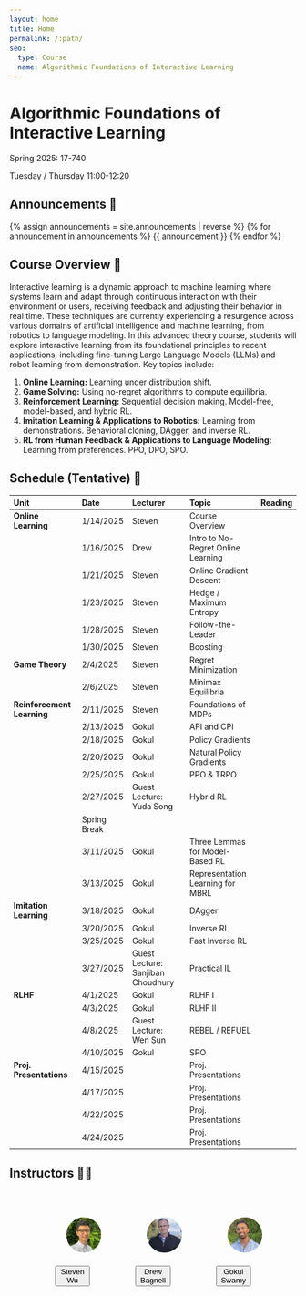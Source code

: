 ```yaml
---
layout: home
title: Home
permalink: /:path/
seo:
  type: Course
  name: Algorithmic Foundations of Interactive Learning
---
```


# Algorithmic Foundations of Interactive Learning
Spring 2025: 17-740

Tuesday / Thursday 11:00-12:20

## Announcements 📣
{% assign announcements = site.announcements | reverse %}
{% for announcement in announcements %}
{{ announcement }}
{% endfor %}

## Course Overview 📝
Interactive learning is a dynamic approach to machine learning where systems learn and adapt through continuous interaction with their environment or users, receiving feedback and adjusting their behavior in real time. These techniques are currently experiencing a resurgence across various domains of artificial intelligence and machine learning, from robotics to language modeling. In this advanced theory course, students will explore interactive learning from its foundational principles to recent applications, including fine-tuning Large Language Models (LLMs) and robot learning from demonstration. Key topics include:

1. **Online Learning:** Learning under distribution shift.
2. **Game Solving:** Using no-regret algorithms to compute equilibria.
3. **Reinforcement Learning:** Sequential decision making. Model-free, model-based, and hybrid RL.
4. **Imitation Learning & Applications to Robotics:** Learning from demonstrations. Behavioral cloning, DAgger, and inverse RL.
5. **RL from Human Feedback & Applications to Language Modeling:** Learning from preferences. PPO, DPO, SPO.


## Schedule (Tentative) 📅

|Unit     | Date        | Lecturer         | Topic | Reading|
|:-----|:-------------|:------------------|:------|:------|
**Online Learning**| 1/14/2025    | Steven            | Course Overview  | &nbsp;|
&nbsp;| 1/16/2025    | Drew            | Intro to No-Regret Online Learning | &nbsp;|
&nbsp;| 1/21/2025    | Steven            |Online Gradient Descent | &nbsp;|
&nbsp;| 1/23/2025    | Steven            | Hedge / Maximum Entropy | &nbsp;|
&nbsp;| 1/28/2025    | Steven            | Follow-the-Leader | &nbsp;|
&nbsp;| 1/30/2025    | Steven            | Boosting | &nbsp;|
**Game Theory**| 2/4/2025    | Steven            | Regret Minimization | &nbsp;|
&nbsp;| 2/6/2025    | Steven            | Minimax Equilibria | &nbsp;|
**Reinforcement Learning**| 2/11/2025    | Steven            | Foundations of MDPs | &nbsp;|
&nbsp;| 2/13/2025    | Gokul            | API and CPI | &nbsp;|
&nbsp;| 2/18/2025    | Gokul            | Policy Gradients | &nbsp;|
&nbsp;| 2/20/2025    | Gokul            | Natural Policy Gradients | &nbsp;|
&nbsp;| 2/25/2025    | Gokul            | PPO & TRPO | &nbsp;|
&nbsp;| 2/27/2025    | Guest Lecture: Yuda Song            | Hybrid RL | &nbsp;|
&nbsp;| Spring Break    | &nbsp;          | &nbsp; | &nbsp;|
&nbsp;| 3/11/2025    | Gokul            | Three Lemmas for Model-Based RL | &nbsp;|
&nbsp;| 3/13/2025    | Gokul            | Representation Learning for MBRL | &nbsp;|
**Imitation Learning**| 3/18/2025    | Gokul            | DAgger | &nbsp;|
&nbsp;| 3/20/2025    | Gokul            | Inverse RL | &nbsp;|
&nbsp;| 3/25/2025    | Gokul            | Fast Inverse RL | &nbsp;|
&nbsp;| 3/27/2025    | Guest Lecture: Sanjiban Choudhury    | Practical IL | &nbsp;|
**RLHF**| 4/1/2025    | Gokul           | RLHF I| &nbsp;|
&nbsp;| 4/3/2025    | Gokul            | RLHF II | &nbsp;|
&nbsp;| 4/8/2025    | Guest Lecture: Wen Sun            | REBEL / REFUEL | &nbsp;|
&nbsp;| 4/10/2025    | Gokul            | SPO | &nbsp;|
**Proj. Presentations**| 4/15/2025    |  &nbsp;             | Proj. Presentations | &nbsp;|
&nbsp;| 4/17/2025    |  &nbsp;             | Proj. Presentations | &nbsp;|
&nbsp;| 4/22/2025    |  &nbsp;             | Proj. Presentations | &nbsp;|
&nbsp;| 4/24/2025    |  &nbsp;             | Proj. Presentations | &nbsp;|


## Instructors 👨‍🏫

<figure style="display: inline-flex;">

<figure>
<img src="/assets/images/zsw.jpg" alt="Avatar" style="width:200px; height:auto; object-fit: cover; border-radius:50%; padding:20px;">
<figcaption style="text-align: center;"><a href="http://www.zstevenwu.com"><button type="button" name="button" class="btn">Steven Wu</button>
</a></figcaption>
</figure>

<figure>
<img src="/assets/images/jab.jpg" alt="Avatar" style="width:200px; height:auto; object-fit: cover; border-radius:50%; padding:20px;">
<figcaption style="text-align: center;"><a href="https://robotwhisperer.org/"><button type="button" name="button" class="btn">Drew Bagnell</button></a></figcaption>
</figure>

<figure>
<img src="/assets/images/gks.png" alt="Avatar" style="width:200px; height:auto; object-fit: cover; border-radius:50%; padding:20px;">
<figcaption style="text-align: center;"><a href="http://www.gokul.dev"><button type="button" name="button" class="btn">Gokul Swamy</button></a></figcaption>
</figure>

</figure>

